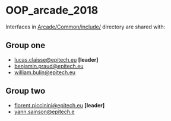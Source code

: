 # OOP_arcade_2018

Interfaces in [Arcade/Common/include/](https://github.com/victorneuret/OOP_arcade_2018/tree/development/Arcade/Common/include) directory are shared with:

## Group one
* lucas.claisse@epitech.eu **[leader]**
* benjamin.praud@epitech.eu
* william.bulin@epitech.eu

## Group two
* florent.piccinini@epitech.eu **[leader]**
* yann.sainson@epitech.e
